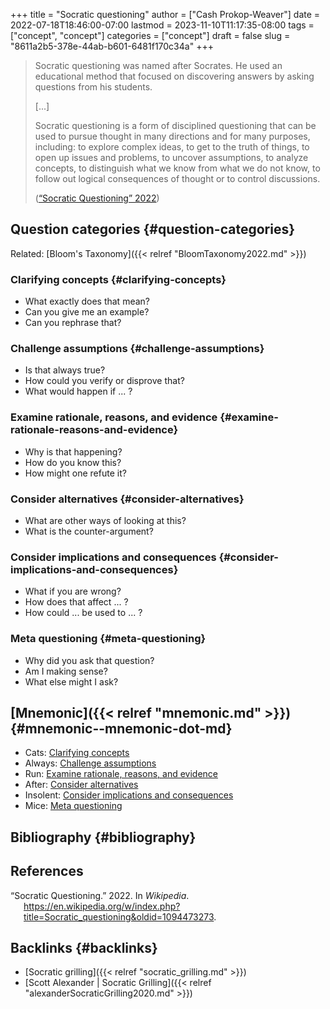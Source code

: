 +++
title = "Socratic questioning"
author = ["Cash Prokop-Weaver"]
date = 2022-07-18T18:46:00-07:00
lastmod = 2023-11-10T11:17:35-08:00
tags = ["concept", "concept"]
categories = ["concept"]
draft = false
slug = "8611a2b5-378e-44ab-b601-6481f170c34a"
+++

> Socratic questioning was named after Socrates. He used an educational method that focused on discovering answers by asking questions from his students.
>
> [...]
>
> Socratic questioning is a form of disciplined questioning that can be used to pursue thought in many directions and for many purposes, including: to explore complex ideas, to get to the truth of things, to open up issues and problems, to uncover assumptions, to analyze concepts, to distinguish what we know from what we do not know, to follow out logical consequences of thought or to control discussions.
>
> (<a href="#citeproc_bib_item_1">“Socratic Questioning” 2022</a>)


## Question categories {#question-categories}

Related: [Bloom's Taxonomy]({{< relref "BloomTaxonomy2022.md" >}})


### Clarifying concepts {#clarifying-concepts}

-   What exactly does that mean?
-   Can you give me an example?
-   Can you rephrase that?


### Challenge assumptions {#challenge-assumptions}

-   Is that always true?
-   How could you verify or disprove that?
-   What would happen if ... ?


### Examine rationale, reasons, and evidence {#examine-rationale-reasons-and-evidence}

-   Why is that happening?
-   How do you know this?
-   How might one refute it?


### Consider alternatives {#consider-alternatives}

-   What are other ways of looking at this?
-   What is the counter-argument?


### Consider implications and consequences {#consider-implications-and-consequences}

-   What if you are wrong?
-   How does that affect ... ?
-   How could ... be used to ... ?


### Meta questioning {#meta-questioning}

-   Why did you ask that question?
-   Am I making sense?
-   What else might I ask?


## [Mnemonic]({{< relref "mnemonic.md" >}}) {#mnemonic--mnemonic-dot-md}

-   Cats: [Clarifying concepts](#clarifying-concepts)
-   Always: [Challenge assumptions](#challenge-assumptions)
-   Run: [Examine rationale, reasons, and evidence](#examine-rationale-reasons-and-evidence)
-   After: [Consider alternatives](#consider-alternatives)
-   Insolent: [Consider implications and consequences](#consider-implications-and-consequences)
-   Mice: [Meta questioning](#meta-questioning)


## Bibliography {#bibliography}

## References

<style>.csl-entry{text-indent: -1.5em; margin-left: 1.5em;}</style><div class="csl-bib-body">
  <div class="csl-entry"><a id="citeproc_bib_item_1"></a>“Socratic Questioning.” 2022. In <i>Wikipedia</i>. <a href="https://en.wikipedia.org/w/index.php?title=Socratic_questioning&oldid=1094473273">https://en.wikipedia.org/w/index.php?title=Socratic_questioning&#38;oldid=1094473273</a>.</div>
</div>


## Backlinks {#backlinks}

-   [Socratic grilling]({{< relref "socratic_grilling.md" >}})
-   [Scott Alexander | Socratic Grilling]({{< relref "alexanderSocraticGrilling2020.md" >}})
